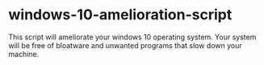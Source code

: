 # windows-10-amelioration-script
This script will ameliorate your windows 10 operating system.  Your system will be free of bloatware and unwanted programs that slow down your machine.
